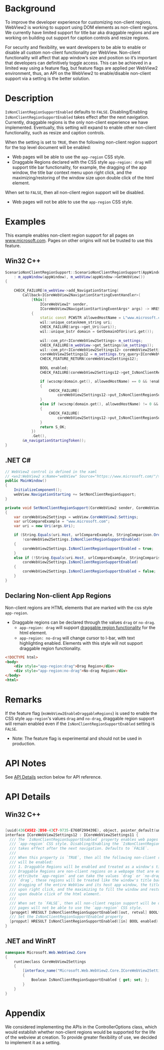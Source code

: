 # Background

To improve the developer experience for customizing non-client regions, WebView2 is 
working to support using DOM elements as non-client regions. We currently have limited 
support for title bar aka draggable regions and are working on building out support 
for caption controls and resize regions. 

For security and flexibility, we want developers to be able to enable or disable all 
custom non-client functionality per WebView. Non-client functionality will affect that 
app window’s size and position so it’s important that developers can definitively 
toggle access. This can be achieved in a limited way using a feature flag, but feature 
flags are applied per WebView2 environment, thus, an API on the WebView2 to enable/disable 
non-client support via a setting is the better solution.

# Description
`IsNonClientRegionSupportEnabled` defaults to `FALSE`. Disabling/Enabling 
`IsNonClientRegionSupportEnabled` takes effect after the next navigation. Currently, draggable 
regions is the only non-client experience we have implemented. Eventually, this setting will 
expand to enable other non-client functionality, such as resize and caption controls. 

When the setting is set to `TRUE`, then the following non-client region support for the top 
level document will be enabled:  
* Web pages will be able to use the `app-region` CSS style. 
* Draggable Regions declared with the CSS style `app-region: drag` will support title bar 
functionality, for example, the dragging of the app window, the title bar context menu upon 
right click, and the maximizing/restoring of the window size upon double click of the html 
element. 

When set to `FALSE`, then all non-client region support will be disabled.  
* Web pages will not be able to use the `app-region` CSS style. 

# Examples
This example enables non-client region support for all pages on www.microsoft.com. 
Pages on other origins will not be trusted to use this feature. 

## Win32 C++
```cpp 
ScenarioNonClientRegionSupport::ScenarioNonClientRegionSupport(AppWindow* appWindow)
    : m_appWindow(appWindow), m_webView(appWindow->GetWebView())
{
    
    CHECK_FAILURE(m_webView->add_NavigationStarting(
        Callback<ICoreWebView2NavigationStartingEventHandler>(
            [this](
                ICoreWebView2* sender,
                ICoreWebView2NavigationStartingEventArgs* args) -> HRESULT
            {
                static const PCWSTR allowedHostName = L"www.microsoft.com";
                wil::unique_cotaskmem_string uri;
                CHECK_FAILURE(args->get_Uri(&uri));
                wil::unique_bstr domain = GetDomainOfUri(uri.get());
                
                wil::com_ptr<ICoreWebView2Settings> m_settings;
                CHECK_FAILURE(m_webView->get_Settings(&m_settings));
                wil::com_ptr<ICoreWebView2Settings12> coreWebView2Settings12;
                coreWebView2Settings12 = m_settings.try_query<ICoreWebView2Settings12();
                CHECK_FEATURE_RETURN(coreWebView2Settings12);
                
                BOOL enabled;
                CHECK_FAILURE(coreWebView2Settings12->get_IsNonClientRegionSupportEnabled(&enabled));

                if (wcscmp(domain.get(), allowedHostName) == 0 && !enabled)
                {
                    CHECK_FAILURE(
                        coreWebView2Settings12->put_IsNonClientRegionSupportEnabled(TRUE));
                }
                else if (wcscmp(domain.get(), allowedHostName) != 0 && enabled)
                {
                    CHECK_FAILURE(
                        coreWebView2Settings12->put_IsNonClientRegionSupportEnabled(FALSE));
                }
                return S_OK;
            })
            .Get(),
        &m_navigationStartingToken));
}
```
## .NET C#
```c#
// WebView2 control is defined in the xaml
// <wv2:WebView2 x:Name="webView" Source="https://www.microsoft.com/"/>
public MainWindow() 
{
    InitializeComponent();
    webView.NavigationStarting += SetNonClientRegionSupport;
}

private void SetNonClientRegionSupport(CoreWebView2 sender, CoreWebView2NavigationStartingEventArgs args)
{
    var coreWebView2Settings = webView.CoreWebView2.Settings;
    var urlCompareExample = "www.microsoft.com";
    var uri = new Uri(args.Uri);

    if (String.Equals(uri.Host, urlCompareExample, StringComparison.OrdinalIgnoreCase) &&
        !coreWebView2Settings.IsNonClientRegionSupportEnabled)
    {
        coreWebView2Settings.IsNonClientRegionSupportEnabled = true;
    }
    else if (!String.Equals(uri.Host, urlCompareExample, StringComparison.OrdinalIgnoreCase) && 
        coreWebView2Settings.IsNonClientRegionSupportEnabled)
    {
        coreWebView2Settings.IsNonClientRegionSupportEnabled = false;
    }
}
```

## Declaring Non-client App Regions
Non-client regions are HTML elements that are marked with the css style `app-region`.
* Draggable regions can be declared through the values `drag` or `no-drag`. 
    * `app-region: drag` will support [draggable region functionality](#description) for the html element.
    * `app-region: no-drag` will change cursor to I-bar, with text highlighting enabled. 
    Elements with this style will not support draggable region functionality.
```html
<!DOCTYPE html>
<body>
    <div style="app-region:drag">Drag Region</div>
    <div style="app-region:no-drag">No-drag Region</div>
</body>
<html>
```

# Remarks
If the feature flag (`msWebView2EnableDraggableRegions`) is used to enable the CSS style `app-region`'s
values `drag` and `no-drag`, draggable region support will remain enabled 
even if the `IsNonClientRegionSupportEnabled` setting is `FALSE`. 
* Note: The feature flag is experimental and should not be used in production.

# API Notes
See [API Details](#api-details) section below for API reference.

# API Details
## Win32 C++
```cpp

[uuid(436CA5E2-2D50-43C7-9735-E760F299439E), object, pointer_default(unique)]
interface ICoreWebView2Settings12 : ICoreWebView2Settings11 {
  /// The `IsNonClientRegionSupportEnabled` property enables web pages to use the 
  /// `app-region` CSS style. Disabling/Enabling the `IsNonClientRegionSupportEnabled`
  /// takes effect after the next navigation. Defaults to `FALSE`.
  /// 
  /// When this property is `TRUE`, then all the following non-client region support 
  /// will be enabled:
  /// 1. Draggable Regions will be enabled and treated as a window's title bar. 
  /// Draggable Regions are non-client regions on a webpage that are exposed through the css
  /// attribute `app-region` and can take the values `drag` or `no-drag`. When set to 
  /// `drag`, these regions will be treated like the window's title bar, supporting 
  /// dragging of the entire WebView and its host app window, the title bar context menu
  /// upon right click, and the maximizing to fill the window and restoring the window size
  /// upon double click of the html element. 
  ///
  /// When set to `FALSE`, then all non-client region support will be disabled. Web
  /// pages will not be able to use the `app-region` CSS style.
  [propget] HRESULT IsNonClientRegionSupportEnabled([out, retval] BOOL* enabled);
  /// Set the IsNonClientRegionSupportEnabled property
  [propput] HRESULT IsNonClientRegionSupportEnabled([in] BOOL enabled);
}
```

## .NET and WinRT
```c#
namespace Microsoft.Web.WebView2.Core
{
    runtimeclass CoreWebView2Settings
    {
        [interface_name("Microsoft.Web.WebView2.Core.ICoreWebView2Settings12")]
        {
            Boolean IsNonClientRegionSupportEnabled { get; set; };
        }
    }
}
```

# Appendix
We considered implementing the APIs in the ControllerOptions class, which would establish 
whether non-client regions would be supported for the life of the webview at creation. To 
provide greater flexibility of use, we decided to implement it as a setting.
